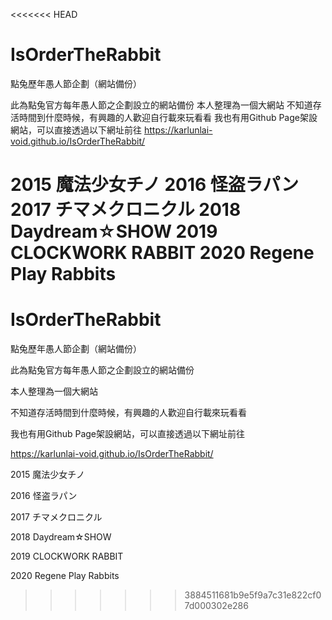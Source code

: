 <<<<<<< HEAD
# IsOrderTheRabbit
點兔歷年愚人節企劃（網站備份）

此為點兔官方每年愚人節之企劃設立的網站備份
本人整理為一個大網站
不知道存活時間到什麼時候，有興趣的人歡迎自行載來玩看看
我也有用Github Page架設網站，可以直接透過以下網址前往
https://karlunlai-void.github.io/IsOrderTheRabbit/

2015 魔法少女チノ
2016 怪盗ラパン
2017 チマメクロニクル
2018 Daydream☆SHOW
2019 CLOCKWORK RABBIT
2020 Regene Play Rabbits
=======
# IsOrderTheRabbit
點兔歷年愚人節企劃（網站備份）

此為點兔官方每年愚人節之企劃設立的網站備份

本人整理為一個大網站

不知道存活時間到什麼時候，有興趣的人歡迎自行載來玩看看

我也有用Github Page架設網站，可以直接透過以下網址前往

https://karlunlai-void.github.io/IsOrderTheRabbit/


2015 魔法少女チノ

2016 怪盗ラパン

2017 チマメクロニクル

2018 Daydream☆SHOW

2019 CLOCKWORK RABBIT

2020 Regene Play Rabbits
>>>>>>> 3884511681b9e5f9a7c31e822cf07d000302e286
